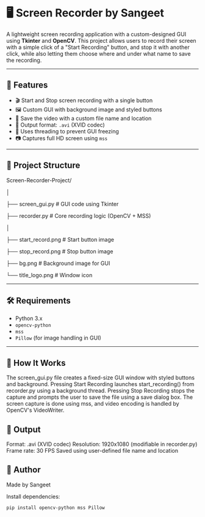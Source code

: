 # 🖥️ Screen Recorder by Sangeet

A lightweight screen recording application with a custom-designed GUI using **Tkinter** and **OpenCV**. This project allows users to record their screen with a simple click of a "Start Recording" button, and stop it with another click, while also letting them choose where and under what name to save the recording.

---

## 🚀 Features

- 🎬 Start and Stop screen recording with a single button
- 🖼️ Custom GUI with background image and styled buttons
- 💾 Save the video with a custom file name and location
- 📼 Output format: `.avi` (XVID codec)
- 🧵 Uses threading to prevent GUI freezing
- 📷 Captures full HD screen using `mss`

---

## 📁 Project Structure
Screen-Recorder-Project/

│

├── screen_gui.py # GUI code using Tkinter

├── recorder.py # Core recording logic (OpenCV + MSS)

│

├── start_record.png # Start button image

├── stop_record.png # Stop button image

├── bg.png # Background image for GUI

└── title_logo.png # Window icon

---

## 🛠️ Requirements

- Python 3.x
- `opencv-python`
- `mss`
- `Pillow` (for image handling in GUI)

---
## 🔧 How It Works  

The screen_gui.py file creates a fixed-size GUI window with styled buttons and background.
Pressing Start Recording launches start_recording() from recorder.py using a background thread.
Pressing Stop Recording stops the capture and prompts the user to save the file using a save dialog box.
The screen capture is done using mss, and video encoding is handled by OpenCV's VideoWriter.

## 📸 Output  

Format: .avi (XVID codec)
Resolution: 1920x1080 (modifiable in recorder.py)
Frame rate: 30 FPS
Saved using user-defined file name and location

## 👤 Author<br>
Made by Sangeet

Install dependencies:
```bash 
pip install opencv-python mss Pillow